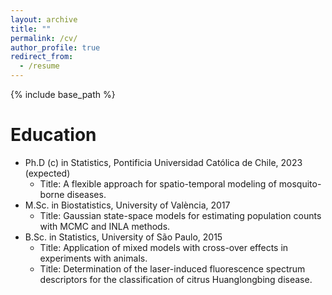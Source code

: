 ```yaml
---
layout: archive
title: ""
permalink: /cv/
author_profile: true
redirect_from:
  - /resume
---
```


{% include base_path %}

Education
======
* Ph.D (c) in Statistics, Pontificia Universidad Católica de Chile, 2023 (expected)
  * Title: A flexible approach for spatio-temporal modeling of mosquito-borne diseases.
* M.Sc. in Biostatistics, University of València, 2017
  * Title: Gaussian state-space models for estimating population counts with MCMC and INLA methods.
* B.Sc. in Statistics, University of São Paulo, 2015
  * Title: Application of mixed models with cross-over effects in experiments with animals.
  * Title: Determination of the laser-induced fluorescence spectrum descriptors for the classification of citrus Huanglongbing disease.
